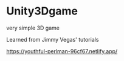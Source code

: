 # Unity3Dgame
very simple 3D game

Learned from Jimmy Vegas' tutorials

https://youthful-perlman-96cf67.netlify.app/

